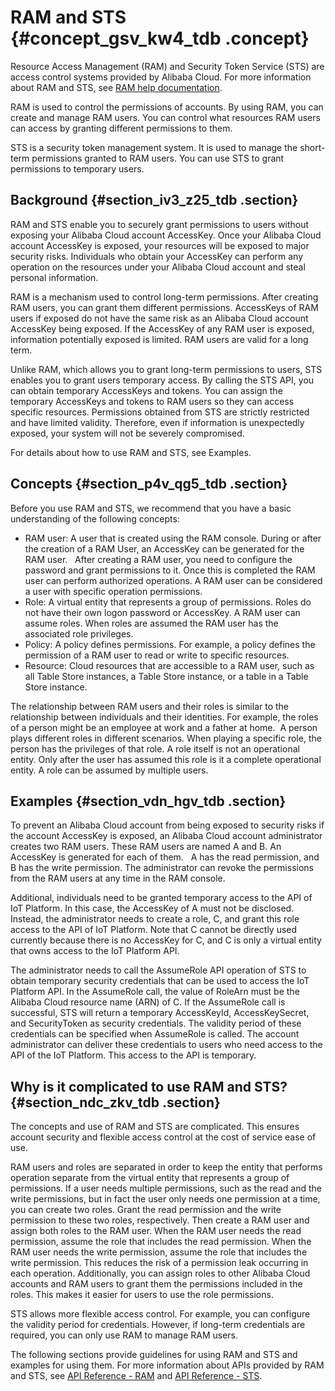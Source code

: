 # RAM and STS {#concept_gsv_kw4_tdb .concept}

Resource Access Management \(RAM\) and Security Token Service \(STS\) are access control systems provided by Alibaba Cloud. For more information about RAM and STS, see [RAM help documentation](https://www.alibabacloud.com/help/product/28625.htm).

RAM is used to control the permissions of accounts. By using RAM, you can create and manage RAM users. You can control what resources RAM users can access by granting different permissions to them.

STS is a security token management system. It is used to manage the short-term permissions granted to RAM users. You can use STS to grant permissions to temporary users.

## Background {#section_iv3_z25_tdb .section}

RAM and STS enable you to securely grant permissions to users without exposing your Alibaba Cloud account AccessKey. Once your Alibaba Cloud account AccessKey is exposed, your resources will be exposed to major security risks. Individuals who obtain your AccessKey can perform any operation on the resources under your Alibaba Cloud account and steal personal information.

RAM is a mechanism used to control long-term permissions. After creating RAM users, you can grant them different permissions. AccessKeys of RAM users if exposed do not have the same risk as an Alibaba Cloud account AccessKey being exposed. If the AccessKey of any RAM user is exposed, information potentially exposed is limited. RAM users are valid for a long term.

Unlike RAM, which allows you to grant long-term permissions to users, STS enables you to grant users temporary access. By calling the STS API, you can obtain temporary AccessKeys and tokens. You can assign the temporary AccessKeys and tokens to RAM users so they can access specific resources. Permissions obtained from STS are strictly restricted and have limited validity. Therefore, even if information is unexpectedly exposed, your system will not be severely compromised.

For details about how to use RAM and STS, see Examples.

## Concepts {#section_p4v_qg5_tdb .section}

Before you use RAM and STS, we recommend that you have a basic understanding of the following concepts:

-   RAM user: A user that is created using the RAM console. During or after the creation of a RAM User, an AccessKey can be generated for the RAM user.   After creating a RAM user, you need to configure the password and grant permissions to it. Once this is completed the RAM user can perform authorized operations. A RAM user can be considered a user with specific operation permissions.
-   Role: A virtual entity that represents a group of permissions. Roles do not have their own logon password or AccessKey. A RAM user can assume roles. When roles are assumed the RAM user has the associated role privileges.
-   Policy: A policy defines permissions. For example, a policy defines the permission of a RAM user to read or write to specific resources.
-   Resource: Cloud resources that are accessible to a RAM user, such as all Table Store instances, a Table Store instance, or a table in a Table Store instance.  

The relationship between RAM users and their roles is similar to the relationship between individuals and their identities. For example, the roles of a person might be an employee at work and a father at home.  A person plays different roles in different scenarios. When playing a specific role, the person has the privileges of that role. A role itself is not an operational entity. Only after the user has assumed this role is it a complete operational entity. A role can be assumed by multiple users.

## Examples {#section_vdn_hgv_tdb .section}

To prevent an Alibaba Cloud account from being exposed to security risks if the account AccessKey is exposed, an Alibaba Cloud account administrator creates two RAM users. These RAM users are named A and B. An AccessKey is generated for each of them.   A has the read permission, and B has the write permission. The administrator can revoke the permissions from the RAM users at any time in the RAM console.

Additional, individuals need to be granted temporary access to the API of IoT Platform. In this case, the AccessKey of A must not be disclosed. Instead, the administrator needs to create a role, C, and grant this role access to the API of IoT Platform. Note that C cannot be directly used currently because there is no AccessKey for C, and C is only a virtual entity that owns access to the IoT Platform API.

The administrator needs to call the AssumeRole API operation of STS to obtain temporary security credentials that can be used to access the IoT Platform API. In the AssumeRole call, the value of RoleArn must be the Alibaba Cloud resource name \(ARN\) of C. If the AssumeRole call is successful, STS will return a temporary AccessKeyId, AccessKeySecret, and SecurityToken as security credentials. The validity period of these credentials can be specified when AssumeRole is called. The account administrator can deliver these credentials to users who need access to the API of the IoT Platform. This access to the API is temporary.

## Why is it complicated to use RAM and STS? {#section_ndc_zkv_tdb .section}

The concepts and use of RAM and STS are complicated. This ensures account security and flexible access control at the cost of service ease of use.

RAM users and roles are separated in order to keep the entity that performs operation separate from the virtual entity that represents a group of permissions. If a user needs multiple permissions, such as the read and the write permissions, but in fact the user only needs one permission at a time, you can create two roles. Grant the read permission and the write permission to these two roles, respectively. Then create a RAM user and assign both roles to the RAM user. When the RAM user needs the read permission, assume the role that includes the read permission. When the RAM user needs the write permission, assume the role that includes the write permission. This reduces the risk of a permission leak occurring in each operation. Additionally, you can assign roles to other Alibaba Cloud accounts and RAM users to grant them the permissions included in the roles. This makes it easier for users to use the role permissions.

STS allows more flexible access control. For example, you can configure the validity period for credentials. However, if long-term credentials are required, you can only use RAM to manage RAM users.

The following sections provide guidelines for using RAM and STS and examples for using them. For more information about APIs provided by RAM and STS, see [API Reference - RAM](https://www.alibabacloud.com/help/doc-detail/28672.htm) and [API Reference - STS](https://www.alibabacloud.com/help/doc-detail/28756.htm).

